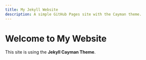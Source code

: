 ```yaml
---
title: My Jekyll Website
description: A simple GitHub Pages site with the Cayman theme.
---
```


# Welcome to My Website
This site is using the **Jekyll Cayman Theme**.
